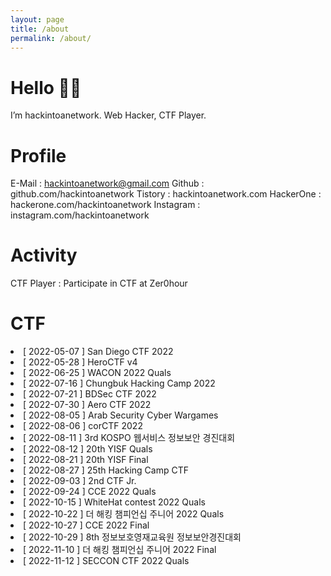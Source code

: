 ```yaml
---
layout: page
title: /about
permalink: /about/
---
```

# Hello 👋🏻  
  
I’m hackintoanetwork.
Web Hacker, CTF Player.
  
# Profile
  
E-Mail : hackintoanetwork@gmail.com
Github : github.com/hackintoanetwork
Tistory : hackintoanetwork.com
HackerOne : hackerone.com/hackintoanetwork
Instagram : instagram.com/hackintoanetwork
  
# Activity  

CTF Player : Participate in CTF at Zer0hour
  
# CTF  
  
<li>[ 2022-05-07 ] San Diego CTF 2022</li>
<li>[ 2022-05-28 ] HeroCTF v4</li>
<li>[ 2022-06-25 ] WACON 2022 Quals</li>
<li>[ 2022-07-16 ] Chungbuk Hacking Camp 2022</li>
<li>[ 2022-07-21 ] BDSec CTF 2022</li>
<li>[ 2022-07-30 ] Aero CTF 2022</li>
<li>[ 2022-08-05 ] Arab Security Cyber Wargames</li>
<li>[ 2022-08-06 ] corCTF 2022</li>
<li>[ 2022-08-11 ] 3rd KOSPO 웹서비스 정보보안 경진대회</li>
<li>[ 2022-08-12 ] 20th YISF Quals</li>
<li>[ 2022-08-21 ] 20th YISF Final</li>
<li>[ 2022-08-27 ] 25th Hacking Camp CTF</li>
<li>[ 2022-09-03 ] 2nd CTF Jr.</li>
<li>[ 2022-09-24 ] CCE 2022 Quals</li>
<li>[ 2022-10-15 ] WhiteHat contest 2022 Quals</li>
<li>[ 2022-10-22 ] 더 해킹 챔피언십 주니어 2022 Quals</li>
<li>[ 2022-10-27 ] CCE 2022 Final</li>
<li>[ 2022-10-29 ] 8th 정보보호영재교육원 정보보안경진대회</li>
<li>[ 2022-11-10 ] 더 해킹 챔피언십 주니어 2022 Final</li>
<li>[ 2022-11-12 ] SECCON CTF 2022 Quals</li>
